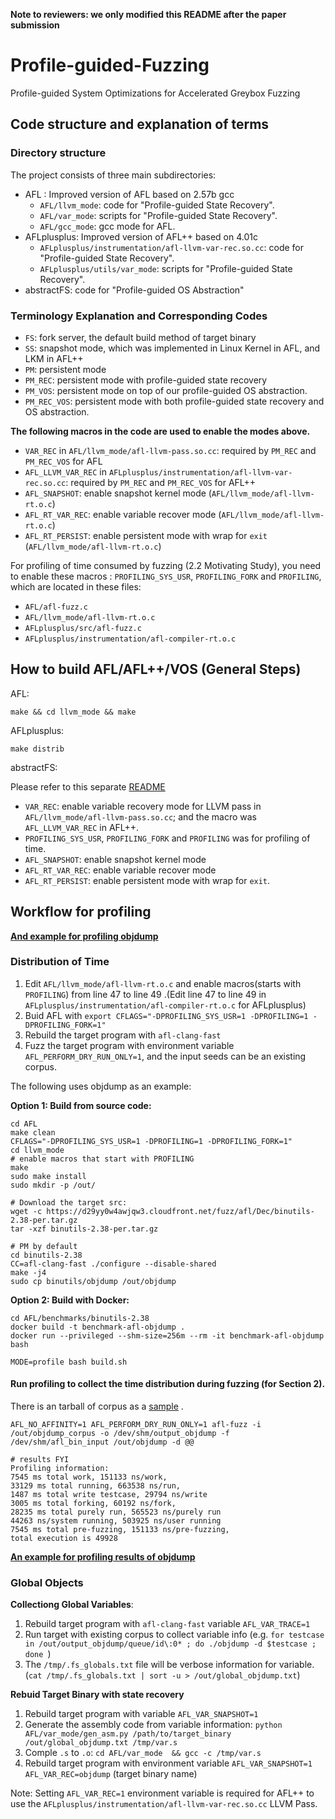**Note to reviewers: we only modified this README after the paper submission**

# Profile-guided-Fuzzing
Profile-guided System Optimizations for Accelerated Greybox Fuzzing

## Code structure and explanation of terms

### Directory structure
The project consists of three main subdirectories:

* AFL : Improved version of AFL based on 2.57b gcc
    * `AFL/llvm_mode`: code for "Profile-guided State Recovery".
    * `AFL/var_mode`: scripts for "Profile-guided State Recovery".
    * `AFL/gcc_mode`: gcc mode for AFL.
* AFLplusplus: Improved version of AFL++ based on 4.01c
    * `AFLplusplus/instrumentation/afl-llvm-var-rec.so.cc`: code for "Profile-guided State Recovery".
    * `AFLplusplus/utils/var_mode`: scripts for "Profile-guided State Recovery".
* abstractFS: code for "Profile-guided OS Abstraction"

### Terminology Explanation and Corresponding Codes

* `FS`: fork server, the default build method of target binary
* `SS`: snapshot mode, which was implemented in Linux Kernel in AFL, and LKM in AFL++
* `PM`: persistent mode
* `PM_REC`: persistent mode with profile-guided state recovery
* `PM_VOS`: persistent mode on top of our profile-guided OS abstraction.
* `PM_REC_VOS`: persistent mode with both profile-guided state recovery and OS abstraction.

**The following macros in the code are used to enable the modes above.**

* `VAR_REC` in `AFL/llvm_mode/afl-llvm-pass.so.cc`: required by `PM_REC` and `PM_REC_VOS` for AFL
* `AFL_LLVM_VAR_REC` in `AFLplusplus/instrumentation/afl-llvm-var-rec.so.cc`: required by `PM_REC` and `PM_REC_VOS` for AFL++
* `AFL_SNAPSHOT`: enable snapshot kernel mode (`AFL/llvm_mode/afl-llvm-rt.o.c`)
* `AFL_RT_VAR_REC`: enable variable recover mode  (`AFL/llvm_mode/afl-llvm-rt.o.c`)
* `AFL_RT_PERSIST`: enable persistent mode with wrap for `exit`  (`AFL/llvm_mode/afl-llvm-rt.o.c`)

For profiling of time consumed by fuzzing (2.2 Motivating Study), you need to enable these macros : `PROFILING_SYS_USR`, `PROFILING_FORK` and `PROFILING`, which are located in these files: 

* `AFL/afl-fuzz.c`
* `AFL/llvm_mode/afl-llvm-rt.o.c`
* `AFLplusplus/src/afl-fuzz.c`
* `AFLplusplus/instrumentation/afl-compiler-rt.o.c`

## How to build AFL/AFL++/VOS (General Steps)

AFL:
```
make && cd llvm_mode && make
```

AFLplusplus:
```
make distrib
```

abstractFS: 

Please refer to this separate [README](./abstractFS/README.md)

* `VAR_REC`: enable variable recovery mode for LLVM pass in `AFL/llvm_mode/afl-llvm-pass.so.cc`; and the macro was `AFL_LLVM_VAR_REC` in AFL++.
* `PROFILING_SYS_USR`, `PROFILING_FORK` and `PROFILING` was for profiling of time.
* `AFL_SNAPSHOT`: enable snapshot kernel mode
* `AFL_RT_VAR_REC`: enable variable recover mode
* `AFL_RT_PERSIST`: enable persistent mode with wrap for `exit`.

## Workflow for profiling

**[And example for profiling objdump](./AFL/benchmarks/binutils-2.38)**

### Distribution of Time

1. Edit `AFL/llvm_mode/afl-llvm-rt.o.c` and enable macros(starts with `PROFILING`) from line 47 to line 49 .(Edit line 47 to line 49 in `AFLplusplus/instrumentation/afl-compiler-rt.o.c` for AFLplusplus)
2. Buid AFL with `export CFLAGS="-DPROFILING_SYS_USR=1 -DPROFILING=1 -DPROFILING_FORK=1"`
3. Rebuild the target program with `afl-clang-fast`
4. Fuzz the target program with environment variable `AFL_PERFORM_DRY_RUN_ONLY=1`, and the input seeds can be an existing corpus.  

The following uses objdump as an example:

**Option 1: Build from source code:**

```
cd AFL
make clean
CFLAGS="-DPROFILING_SYS_USR=1 -DPROFILING=1 -DPROFILING_FORK=1"
cd llvm_mode
# enable macros that start with PROFILING
make
sudo make install
sudo mkdir -p /out/

# Download the target src:
wget -c https://d29yy0w4awjqw3.cloudfront.net/fuzz/afl/Dec/binutils-2.38-per.tar.gz
tar -xzf binutils-2.38-per.tar.gz

# PM by default
cd binutils-2.38
CC=afl-clang-fast ./configure --disable-shared
make -j4
sudo cp binutils/objdump /out/objdump
```

**Option 2: Build with Docker:**

```
cd AFL/benchmarks/binutils-2.38
docker build -t benchmark-afl-objdump .
docker run --privileged --shm-size=256m --rm -it benchmark-afl-objdump bash

MODE=profile bash build.sh
```

#### Run profiling to collect the time distribution during fuzzing (for Section 2).

There is an tarball of corpus as a [sample](./AFL/benchmarks/binutils-2.38/corpus_objdump_snap.tar.gz) .

```
AFL_NO_AFFINITY=1 AFL_PERFORM_DRY_RUN_ONLY=1 afl-fuzz -i /out/objdump_corpus -o /dev/shm/output_objdump -f /dev/shm/afl_bin_input /out/objdump -d @@

# results FYI
Profiling information: 
7545 ms total work, 151133 ns/work,             
33129 ms total running, 663538 ns/run, 
1487 ms total write testcase, 29794 ns/write             
3005 ms total forking, 60192 ns/fork, 
28235 ms total purely run, 565523 ns/purely run             
44263 ns/system running, 503925 ns/user running             
7545 ms total pre-fuzzing, 151133 ns/pre-fuzzing,             
total execution is 49928
```

**[An example for profiling results of objdump](./AFL/benchmarks/binutils-2.38)**

### Global Objects

**Collectiong Global Variables**:

1. Rebuild target program with `afl-clang-fast` variable `AFL_VAR_TRACE=1`
2. Run target with existing corpus to collect variable info (e.g.  `for testcase in /out/output_objdump/queue/id\:0* ; do ./objdump -d $testcase ; done `)
3. The `/tmp/.fs_globals.txt` file will be verbose information for variable. (`cat /tmp/.fs_globals.txt | sort -u > /out/global_objdump.txt`)

**Rebuid Target Binary with state recovery**

1. Rebuild target program with variable `AFL_VAR_SNAPSHOT=1`
2. Generate the assembly code from variable information: `python AFL/var_mode/gen_asm.py /path/to/target_binary /out/global_objdump.txt /tmp/var.s`
3. Comple `.s` to `.o`: `cd AFL/var_mode  && gcc -c /tmp/var.s`
4. Rebuild target program with environment variable `AFL_VAR_SNAPSHOT=1 AFL_VAR_REC=objdump` (target binary name)

Note: Setting `AFL_VAR_REC=1` environment variable is required for AFL++ to use the `AFLplusplus/instrumentation/afl-llvm-var-rec.so.cc` LLVM Pass.

